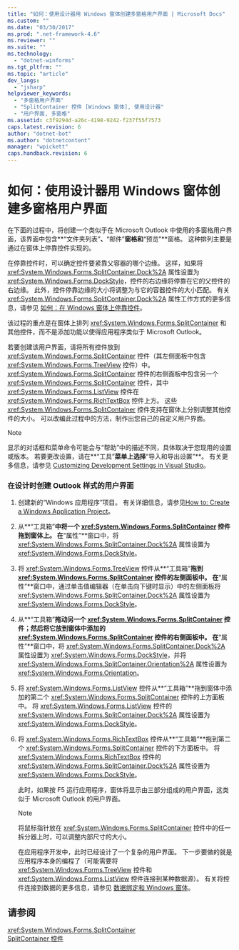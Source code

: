 ```yaml
---
title: "如何：使用设计器用 Windows 窗体创建多窗格用户界面 | Microsoft Docs"
ms.custom: ""
ms.date: "03/30/2017"
ms.prod: ".net-framework-4.6"
ms.reviewer: ""
ms.suite: ""
ms.technology: 
  - "dotnet-winforms"
ms.tgt_pltfrm: ""
ms.topic: "article"
dev_langs: 
  - "jsharp"
helpviewer_keywords: 
  - "多窗格用户界面"
  - "SplitContainer 控件 [Windows 窗体], 使用设计器"
  - "用户界面, 多窗格"
ms.assetid: c3f9294d-a26c-4198-9242-f237f55f7573
caps.latest.revision: 6
author: "dotnet-bot"
ms.author: "dotnetcontent"
manager: "wpickett"
caps.handback.revision: 6
---
```

# 如何：使用设计器用 Windows 窗体创建多窗格用户界面
在下面的过程中，将创建一个类似于在 Microsoft Outlook 中使用的多窗格用户界面，该界面中包含**“文件夹列表”**、**“邮件”**窗格和**“预览”**窗格。  这种排列主要是通过在窗体上停靠控件实现的。  
  
 在停靠控件时，可以确定控件要紧靠父容器的哪个边缘。  这样，如果将 <xref:System.Windows.Forms.SplitContainer.Dock%2A> 属性设置为 <xref:System.Windows.Forms.DockStyle>，控件的右边缘将停靠在它的父控件的右边缘。  此外，控件停靠边缘的大小将调整为与它的容器控件的大小匹配。  有关 <xref:System.Windows.Forms.SplitContainer.Dock%2A> 属性工作方式的更多信息，请参见 [如何：在 Windows 窗体上停靠控件](../../../../docs/framework/winforms/controls/how-to-dock-controls-on-windows-forms.md)。  
  
 该过程的重点是在窗体上排列 <xref:System.Windows.Forms.SplitContainer> 和其他控件，而不是添加功能以使得应用程序类似于 Microsoft Outlook。  
  
 若要创建该用户界面，请将所有控件放到 <xref:System.Windows.Forms.SplitContainer> 控件（其左侧面板中包含 <xref:System.Windows.Forms.TreeView> 控件）中。  <xref:System.Windows.Forms.SplitContainer> 控件的右侧面板中包含另一个 <xref:System.Windows.Forms.SplitContainer> 控件，其中 <xref:System.Windows.Forms.ListView> 控件在 <xref:System.Windows.Forms.RichTextBox> 控件上方。  这些 <xref:System.Windows.Forms.SplitContainer> 控件支持在窗体上分别调整其他控件的大小。  可以改编此过程中的方法，制作出您自己的自定义用户界面。  
  
> [!NOTE]
>  显示的对话框和菜单命令可能会与“帮助”中的描述不同，具体取决于您现用的设置或版本。  若要更改设置，请在**“工具”**菜单上选择**“导入和导出设置”**。  有关更多信息，请参见 [Customizing Development Settings in Visual Studio](http://msdn.microsoft.com/zh-cn/22c4debb-4e31-47a8-8f19-16f328d7dcd3)。  
  
### 在设计时创建 Outlook 样式的用户界面  
  
1.  创建新的“Windows 应用程序”项目。  有关详细信息，请参见[How to: Create a Windows Application Project](http://msdn.microsoft.com/zh-cn/b2f93fed-c635-4705-8d0e-cf079a264efa)。  
  
2.  从**“工具箱”**中将一个 <xref:System.Windows.Forms.SplitContainer> 控件拖到窗体上。  在**“属性”**窗口中，将 <xref:System.Windows.Forms.SplitContainer.Dock%2A> 属性设置为 <xref:System.Windows.Forms.DockStyle>。  
  
3.  将 <xref:System.Windows.Forms.TreeView> 控件从**“工具箱”**拖到 <xref:System.Windows.Forms.SplitContainer> 控件的左侧面板中。  在**“属性”**窗口中，通过单击值编辑器（在单击向下键时显示）中的左侧面板将 <xref:System.Windows.Forms.SplitContainer.Dock%2A> 属性设置为 <xref:System.Windows.Forms.DockStyle>。  
  
4.  从**“工具箱”**拖动另一个 <xref:System.Windows.Forms.SplitContainer> 控件；然后将它放到窗体中添加的 <xref:System.Windows.Forms.SplitContainer> 控件的右侧面板中。  在**“属性”**窗口中，将 <xref:System.Windows.Forms.SplitContainer.Dock%2A> 属性设置为 <xref:System.Windows.Forms.DockStyle>，并将 <xref:System.Windows.Forms.SplitContainer.Orientation%2A> 属性设置为 <xref:System.Windows.Forms.Orientation>。  
  
5.  将 <xref:System.Windows.Forms.ListView> 控件从**“工具箱”**拖到窗体中添加的第二个 <xref:System.Windows.Forms.SplitContainer> 控件的上方面板中。  将 <xref:System.Windows.Forms.ListView> 控件的 <xref:System.Windows.Forms.SplitContainer.Dock%2A> 属性设置为 <xref:System.Windows.Forms.DockStyle>。  
  
6.  将 <xref:System.Windows.Forms.RichTextBox> 控件从**“工具箱”**拖到第二个 <xref:System.Windows.Forms.SplitContainer> 控件的下方面板中。  将 <xref:System.Windows.Forms.RichTextBox> 控件的 <xref:System.Windows.Forms.SplitContainer.Dock%2A> 属性设置为 <xref:System.Windows.Forms.DockStyle>。  
  
     此时，如果按 F5 运行应用程序，窗体将显示由三部分组成的用户界面，这类似于 Microsoft Outlook 的用户界面。  
  
    > [!NOTE]
    >  将鼠标指针放在 <xref:System.Windows.Forms.SplitContainer> 控件中的任一拆分器上时，可以调整内部尺寸的大小。  
  
     在应用程序开发中，此时已经设计了一个复杂的用户界面。  下一步要做的就是应用程序本身的编程了（可能需要将 <xref:System.Windows.Forms.TreeView> 控件和 <xref:System.Windows.Forms.ListView> 控件连接到某种数据源）。  有关将控件连接到数据的更多信息，请参见 [数据绑定和 Windows 窗体](../../../../docs/framework/winforms/data-binding-and-windows-forms.md)。  
  
## 请参阅  
 <xref:System.Windows.Forms.SplitContainer>   
 [SplitContainer 控件](../../../../docs/framework/winforms/controls/splitcontainer-control-windows-forms.md)